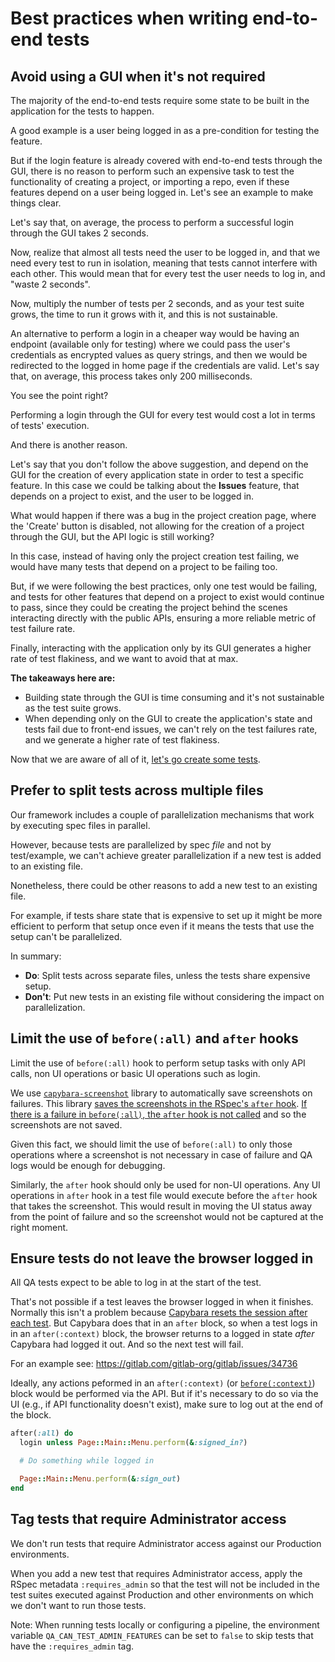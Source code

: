 # Best practices when writing end-to-end tests

## Avoid using a GUI when it's not required

The majority of the end-to-end tests require some state to be built in the application for the tests to happen.

A good example is a user being logged in as a pre-condition for testing the feature.

But if the login feature is already covered with end-to-end tests through the GUI, there is no reason to perform such an expensive task to test the functionality of creating a project, or importing a repo, even if these features depend on a user being logged in. Let's see an example to make things clear.

Let's say that, on average, the process to perform a successful login through the GUI takes 2 seconds.

Now, realize that almost all tests need the user to be logged in, and that we need every test to run in isolation, meaning that tests cannot interfere with each other. This would  mean that for every test the user needs to log in, and "waste 2 seconds".

Now, multiply the number of tests per 2 seconds, and as your test suite grows, the time to run it grows with it, and this is not sustainable.

An alternative to perform a login in a cheaper way would be having an endpoint (available only for testing) where we could pass the user's credentials as encrypted values as query strings, and then we would be redirected to the logged in home page if the credentials are valid. Let's say that, on average, this process takes only 200 milliseconds.

You see the point right?

Performing a login through the GUI for every test would cost a lot in terms of tests' execution.

And there is another reason.

Let's say that you don't follow the above suggestion, and depend on the GUI for the creation of every application state in order to test a specific feature. In this case we could be talking about the **Issues** feature, that depends on a project to exist, and the user to be logged in.

What would happen if there was a bug in the project creation page, where the 'Create' button is disabled, not allowing for the creation of a project through the GUI, but the API logic is still working?

In this case, instead of having only the project creation test failing, we would have many tests that depend on a project to be failing too.

But, if we were following the best practices, only one test would be failing, and tests for other features that depend on a project to exist would continue to pass, since they could be creating the project behind the scenes interacting directly with the public APIs, ensuring a more reliable metric of test failure rate.

Finally, interacting with the application only by its GUI generates a higher rate of test flakiness, and we want to avoid that at max.

**The takeaways here are:**

- Building state through the GUI is time consuming and it's not sustainable as the test suite grows.
- When depending only on the GUI to create the application's state and tests fail due to front-end issues, we can't rely on the test failures rate, and we generate a higher rate of test flakiness.

Now that we are aware of all of it, [let's go create some tests](quick_start_guide.md).

## Prefer to split tests across multiple files

Our framework includes a couple of parallelization mechanisms that work by executing spec files in parallel.

However, because tests are parallelized by spec *file* and not by test/example, we can't achieve greater parallelization if a new test is added to an existing file.

Nonetheless, there could be other reasons to add a new test to an existing file.

For example, if tests share state that is expensive to set up it might be more efficient to perform that setup once even if it means the tests that use the setup can't be parallelized.

In summary:

- **Do**: Split tests across separate files, unless the tests share expensive setup.
- **Don't**: Put new tests in an existing file without considering the impact on parallelization.

## Limit the use of `before(:all)` and `after` hooks

Limit the use of `before(:all)` hook to perform setup tasks with only API calls, non UI operations
or basic UI operations such as login.

We use [`capybara-screenshot`](https://github.com/mattheworiordan/capybara-screenshot) library to automatically save screenshots on failures.
This library [saves the screenshots in the RSpec's `after` hook](https://github.com/mattheworiordan/capybara-screenshot/blob/master/lib/capybara-screenshot/rspec.rb#L97).
[If there is a failure in `before(:all)`, the `after` hook is not called](https://github.com/rspec/rspec-core/pull/2652/files#diff-5e04af96d5156e787f28d519a8c99615R148) and so the screenshots are not saved.

Given this fact, we should limit the use of `before(:all)` to only those operations where a screenshot is not
necessary in case of failure and QA logs would be enough for debugging.

Similarly, the `after` hook should only be used for non-UI operations. Any UI operations in `after` hook in a test file
would execute before the `after` hook that takes the screenshot. This would result in moving the UI status away from the
point of failure and so the screenshot would not be captured at the right moment.

## Ensure tests do not leave the browser logged in

All QA tests expect to be able to log in at the start of the test.

That's not possible if a test leaves the browser logged in when it finishes. Normally this isn't a problem because [Capybara resets the session after each test](https://github.com/teamcapybara/capybara/blob/9ebc5033282d40c73b0286e60217515fd1bb0b5d/lib/capybara/rspec.rb#L18). But Capybara does that in an `after` block, so when a test logs in in an `after(:context)` block, the browser returns to a logged in state *after* Capybara had logged it out. And so the next test will fail.

For an example see: <https://gitlab.com/gitlab-org/gitlab/issues/34736>

Ideally, any actions peformed in an `after(:context)` (or [`before(:context)`](#limit-the-use-of-beforeall-and-after-hooks)) block would be performed via the API. But if it's necessary to do so via the UI (e.g., if API functionality doesn't exist), make sure to log out at the end of the block.

```ruby
after(:all) do
  login unless Page::Main::Menu.perform(&:signed_in?)

  # Do something while logged in

  Page::Main::Menu.perform(&:sign_out)
end
```

## Tag tests that require Administrator access

We don't run tests that require Administrator access against our Production environments.

When you add a new test that requires Administrator access, apply the RSpec metadata `:requires_admin` so that the test will not be included in the test suites executed against Production and other environments on which we don't want to run those tests.

Note: When running tests locally or configuring a pipeline, the environment variable `QA_CAN_TEST_ADMIN_FEATURES` can be set to `false` to skip tests that have the `:requires_admin` tag.
